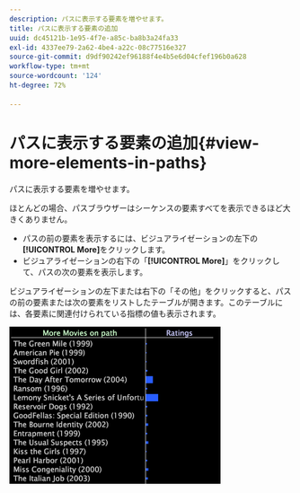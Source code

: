 ```yaml
---
description: パスに表示する要素を増やせます。
title: パスに表示する要素の追加
uuid: dc45121b-1e95-4f7e-a85c-ba8b3a24fa33
exl-id: 4337ee79-2a62-4be4-a22c-08c77516e327
source-git-commit: d9df90242ef96188f4e4b5e6d04cfef196b0a628
workflow-type: tm+mt
source-wordcount: '124'
ht-degree: 72%

---
```


# パスに表示する要素の追加{#view-more-elements-in-paths}

パスに表示する要素を増やせます。

ほとんどの場合、パスブラウザーはシーケンスの要素すべてを表示できるほど大きくありません。

* パスの前の要素を表示するには、ビジュアライゼーションの左下の&#x200B;**[!UICONTROL More]**&#x200B;をクリックします。
* ビジュアライゼーションの右下の「**[!UICONTROL More]**」をクリックして、パスの次の要素を表示します。

ビジュアライゼーションの左下または右下の「その他」をクリックすると、パスの前の要素または次の要素をリストしたテーブルが開きます。このテーブルには、各要素に関連付けられている指標の値も表示されます。

![](assets/vis_PathBrowser_MoreMoviesOnPath.png)
